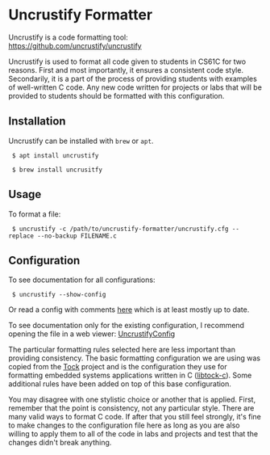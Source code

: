 # Uncrustify Formatter

Uncrustify is a code formatting tool: https://github.com/uncrustify/uncrustify

Uncrustify is used to format all code given to students in CS61C for two
reasons. First and most importantly, it ensures a consistent code style.
Secondarily, it is a part of the process of providing students with examples of
well-written C code. Any new code written for projects or labs that will be
provided to students should be formatted with this configuration.


## Installation

Uncrustify can be installed with `brew` or `apt`.

```
 $ apt install uncrustify
```

```
 $ brew install uncrusitfy
```


## Usage

To format a file:

```
 $ uncrustify -c /path/to/uncrustify-formatter/uncrustify.cfg --replace --no-backup FILENAME.c
```


## Configuration


To see documentation for all configurations:

```
 $ uncrustify --show-config
```

Or read a config with comments
[here](https://github.com/uncrustify/uncrustify/blob/master/documentation/htdocs/config.txt)
which is at least mostly up to date.

To see documentation only for the existing configuration, I recommend opening
the file in a web viewer:
[UncrustifyConfig](https://cdanu.github.io/uncrustify_config_preview/index.html)

The particular formatting rules selected here are less important than providing
consistency. The basic formatting configuration we are using was copied from
the [Tock](https://tockos.org) project and is the configuration they use for
formatting embedded systems applications written in C
([libtock-c](https://github.com/tock/libtock-c/tree/master/tools/uncrustify)).
Some additional rules have been added on top of this base configuration.

You may disagree with one stylistic choice or another that is applied. First,
remember that the point is consistency, not any particular style. There are
many valid ways to format C code. If after that you still feel strongly, it's
fine to make changes to the configuration file here as long as you are also
willing to apply them to all of the code in labs and projects and test that the
changes didn't break anything.

